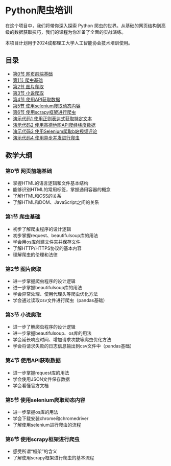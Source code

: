 # Python爬虫培训

在这个项目中，我们将带你深入探索 Python 爬虫的世界。从基础的网页结构到高级的数据获取技巧，我们的课程为你准备了全面的实战演练。

本项目计划用于2024成都理工大学人工智能协会技术培训使用。

## 目录
- [第0节 网页前端基础](./第0节%20网页前端基础/)
- [第1节 爬虫基础](./第1节%20爬虫基础/)
- [第2节 图片爬取](./第2节%20图片爬取/)
- [第3节 小说爬取](./第3节%20小说爬取/)
- [第4节 使用API获取数据](./第4节%20使用API获取数据/)
- [第5节 使用selenium爬取动态内容](./第5节%20使用selenium爬取动态内容/)
- [第6节 使用scrapy框架进行爬虫](./第6节%20使用scrapy框架进行爬虫/)
- [演示代码1 使用正则表达式获取特定文本](./演示代码1%20使用正则表达式获取特定文本/)
- [演示代码2 使用高德地图API爬经纬度数据](./演示代码2%20使用高德地图API爬经纬度数据/)
- [演示代码3 使用Selenium爬取b站视频评论](./演示代码3%20使用Selenium爬取b站视频评论/)
- [演示代码4 使用异步并发进行爬虫](./演示代码4%20使用异步并发进行爬虫/)

## 教学大纲
### 第0节 网页前端基础
- 掌握HTML的语言逻辑和文件基本结构
- 能够识别HTML的常用标签，掌握通用容器的概念
- 了解HTML和CSS的关系
- 了解HTML和DOM、JavaScript之间的关系
### 第1节 爬虫基础
- 初步了解爬虫程序的设计逻辑
- 初步掌握request、beautifulsoup库的用法
- 学会用os库创建文件夹并保存文件
- 了解HTTP/HTTPS协议的基本内容
- 理解爬虫的伦理和法律
### 第2节 图片爬取
- 进一步掌握爬虫程序的设计逻辑
- 进一步掌握beautifulsoup库的用法
- 学会异常处理、使用代理头等爬虫优化方法
- 学会通过读取csv文件进行爬虫（pandas基础）
### 第3节 小说爬取
- 进一步了解爬虫程序的设计逻辑
- 进一步掌握beautifulsoup、os库的用法
- 学会延长响应时间、增加请求次数等爬虫优化方法
- 学会将请求失败的日志信息输出到csv文件中（pandas基础）
### 第4节 使用API获取数据
- 进一步掌握request库的用法
- 学会使用JSON文件保存数据
- 学会看懂官方文档
### 第5节 使用selenium爬取动态内容
- 进一步掌握os库的用法
- 学会下载安装chrome和chromedriver
- 了解使用selenium进行爬虫的流程
### 第6节 使用scrapy框架进行爬虫
- 感受所谓“框架”的含义
- 了解使用scrapy框架进行爬虫的基本流程
